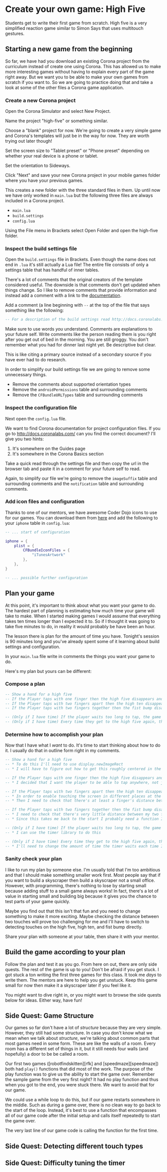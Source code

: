 # Create your own game: High Five

Students get to write their first game from scratch. High five is a very
simplified reaction game similar to Simon Says that uses multitouch gestures.

## Starting a new game from the beginning

So far, we have had you download an existing Corona project from the curriculum
instead of create one using Corona. This has allowed us to make more interesting
games without having to explain every part of the game right away. But we want
you to be able to make your own games from scratch if you want to. So we are
going to practice doing that and take a look at some of the other files a Corona
game application.

### Create a new Corona project

Open the Corona Simulator and select New Project.

Name the project "high-five" or something similar.

Choose a "blank" project for now. We're going to create a very simple game and
Corona's templates will just be in the way for now. They are worth trying out
later though!

Set the screen size to "Tablet preset" or "Phone preset" depending on whether
your real device is a phone or tablet.

Set the orientation to Sideways.

Click "Next" and save your new Corona project in your mobile games folder where
you have your previous games.

This creates a new folder with the three standard files in them. Up until now
we have only worked in `main.lua` but the following three files are always
included in a Corona project.

* `main.lua`
* `build.settings`
* `config.lua`

Using the File menu in Brackets select Open Folder and open the high-five
folder.

### Inspect the build settings file

Open the `build.settings` file in Brackets. Even though the name does not end in
`.lua` it's still actually a Lua file! The entire file consists of only a
settings table that has handful of inner tables.

There's a lot of comments that the original creators of the template considered
useful. The downside is that comments don't get updated when things change. So
I like to remove comments that provide information and instead add a comment
with a link to the [documentation][buildsettings docs].

Add a comment (a line beginning with `--` at the top of the file that says
something like the following:

```lua
-- For a description of the build settings read http://docs.coronalabs.com/guide/distribution/buildSettings/index.html
```

Make sure to use words *you* understand. Comments are explanations to your
future self. Write comments like the person reading them is you right after you
get out of bed in the morning. You are still groggy.  You don't remember what
you had for dinner last night yet. Be descriptive but clear.

This is like citing a primary source instead of a secondary source if you have
ever had to do research.

In order to simplify our build settings file we are going to remove some
unnecessary things.

* Remove the comments about supported orientation types
* Remove the `androidPermissions` table and surrounding comments
* Remove the `CFBundleURLTypes` table and surrounding comments

[buildsettings docs]: http://docs.coronalabs.com/guide/distribution/buildSettings/index.html

### Inspect the configuration file

Next open the `config.lua` file.

We want to find Corona documentation for project configuration files. If you go
to <http://docs.coronalabs.com/> can you find the correct document? I'll give
you two hints:

1. It's somewhere on the Guides page
2. It's somewhere in the Corona Basics section

Take a quick read through the settings file and then copy the url in the browser
tab and paste it in a comment for your future self to read.

Again, to simplify our file we're going to remove the `imageSuffix` table and 
surrounding comments and the `notification` table and surrounding comments.

### Add icon files and configuration

Thanks to one of our mentors, we have awesome Coder Dojo icons to use for our
games. You can download them from [here][coderdojoicons] and add the following
to your `iphone` table in `config.lua`:

```lua
-- ... start of configuration

iphone = {
	plist = {
		CFBundleIconFiles = {
			"iTunesArtwork"
		},
	},
}

-- ... possible further configuration
```

[coderdojoicons]: https://github.com/CoderDojoSV/mobile-games/releases/download/icons-2013-10-14/coderdojosv-icons.zip

## Plan your game

At this point, it's important to think about what you want your game to do. The
hardest part of planning is estimating how much time your game will take to
make. When I started making games I would assume that everything takes ten times
longer than I expected it to. So if I thought it was going to take five minutes
to do, in reality it would probably be have been an hour.

The lesson there is plan for the amount of time you have. Tonight's session is
90 minutes long and you've already spent some of it learning about build
settings and configuration.

In your `main.lua` file write in comments the things you want your game to do.

Here's my plan but yours can be different:

### Compose a plan

```lua
-- Show a hand for a high five
-- If the Player taps with one finger then the high five disappears and a high ten appears
-- If the Player taps with two fingers apart then the high ten disappears and a fist bump appears
-- If the Player taps with two fingers together then the fist bump disappears and a high five appears

-- (Only if I have time) If the player waits too long to tap, the game starts over
-- (Only if I have time) Every time they get to the high five again, the amount of time they have to tap gets shorter
```

### Determine how to accomplish your plan

Now that I have what I *want* to do. It's time to start thinking about how to do
it. I usually do that in outline form right in my comments.

```lua
-- Show a hand for a high five
-- * To do this I'll need to use display.newImageRect
-- * I will have to figure out how to get this roughly centered in the screen

-- If the Player taps with one finger then the high five disappears and a high ten appears
-- * I decided that I want the player to be able to tap anywhere, not just on the hand so I need my touch event listener on Runtime not the highFive

-- If the Player taps with two fingers apart then the high ten disappears and a fist bump appears
-- * In order to enable touching the screen in different places at the same time I need to enable multitouch
-- * Then I need to check that there's at least a finger's distance between my two fingers for the "apart" portion of the check

-- If the Player taps with two fingers together then the fist bump disappears and a high five appears
-- * I need to check that there's very little distance between my two fingers for the "together" portion of the check
-- * Since this takes me back to the start I probably need a function I can call over and over again

-- (Only if I have time) If the player waits too long to tap, the game starts over
-- * I can use the timer library to do this

-- (Only if I have time) Every time they get to the high five again, the amount of time they have to tap gets shorter
-- * I'll need to change the amount of time the timer waits each time I get to the end.
```

### Sanity check your plan

I like to run my plan by someone else. I'm usually told that I'm too ambitious
and that I should make something smaller work first. Most people say that if you
want to build a skyscraper then build a skyscraper not a small office. However,
with programming, there's nothing to lose by starting small because adding stuff
to a small game always works! In fact, there's a lot of value in starting small
and building big because it gives you the chance to test parts of your game
quickly. 

Maybe you find out that this isn't that fun and you need to change something to
make it more exciting. Maybe checking the distance between two touches will
prove too challenging for me and I'll have to switch to detecting touches on the
high five, high ten, and fist bump directly.

Share your plan with someone at your table, then share it with your mentor.

## Build the game according to your plan

Follow the plan and test it as you go. From here on out, there are only side
quests. The rest of the game is up to you! Don't be afraid if you get stuck. I
got stuck a ton writing the first three games for this class. It took me *days*
to write them. The mentors are here to help you get unstuck. Keep this game
small for now then make it a skyscraper later if you feel like it.

You might want to dive right in, or you might want to browse the side quests
below for ideas. Either way, have fun!  

## Side Quest: Game Structure

Our games so far don't have a lot of *structure* because they are very simple.
However, they still had some structure. In case you don't know what we mean when
we talk about *structure*, we're talking about common parts that most games need
in some form. These are like the walls of a room. Every room has a different set
of things in it, but it still needs four walls (and hopefully) a door to be be
called a room.

Our first two games ([robotfindskitten][rfk] and [speedmaze][speedmaze]) both
had `play()` functions that did most of the work. The purpose of the play
function was to give us the ability to start the game over. Remember the sample
game from the very first night? It had no play function and thus when you got to
the end, you were stuck there. We want to avoid that for our game.

We could use a while loop to do this, but if our game restarts somewhere in the
middle. Such as during a game over, there is no clean way to go back to the
start of the loop. Instead, it's best to use a function that encompasses all of
our game code after the initial setup and calls itself repeatedly to start the
game over.

The very last line of our game code is calling the function for the first time.

## Side Quest: Detecting different touch types

## Side Quest: Difficulty tuning the timer
